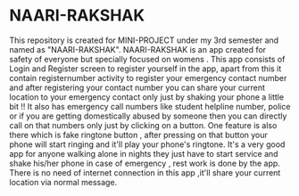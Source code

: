 # NAARI-RAKSHAK
This repository is created for MINI-PROJECT under my 3rd semester and named as "NAARI-RAKSHAK".
NAARI-RAKSHAK is an app created for safety of everyone but specially focused on womens .
This app consists of Login and Register screen to register yourself in the app, apart from this it contain registernumber activity to register your emergency contact number and after registering your contact number you can share your current location to your emergency contact only just by shaking your phone a little bit !!
It also has emergency call numbers like student helpline number, police or if you are getting domestically abused by someone then you can directly call on that numbers only just by clicking  on a button.
One feature is also there which is fake ringtone button , after pressing on that button your phone will start ringing and it'll play your phone's ringtone.
It's a very good app for anyone walking alone in nights they just have to start service and shake his/her phone in case of emergency , rest work is done by the app. There is no need of internet connection in this app ,it'll share your current location via normal message.
